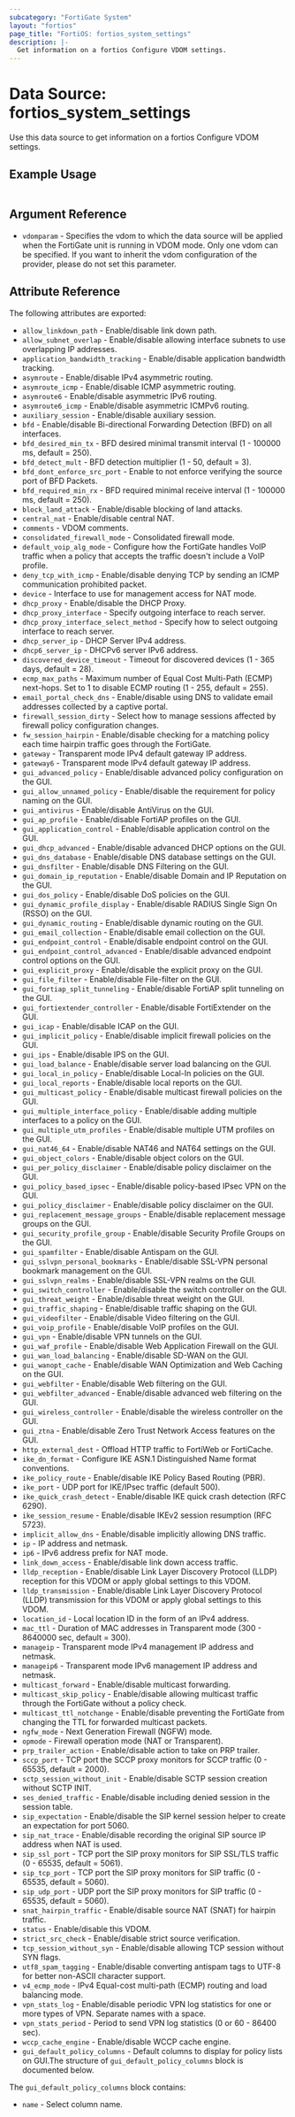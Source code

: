 ```yaml
---
subcategory: "FortiGate System"
layout: "fortios"
page_title: "FortiOS: fortios_system_settings"
description: |-
  Get information on a fortios Configure VDOM settings.
---
```


# Data Source: fortios_system_settings
Use this data source to get information on a fortios Configure VDOM settings.


## Example Usage

```hcl

```

## Argument Reference

* `vdomparam` - Specifies the vdom to which the data source will be applied when the FortiGate unit is running in VDOM mode. Only one vdom can be specified. If you want to inherit the vdom configuration of the provider, please do not set this parameter.

## Attribute Reference

The following attributes are exported:

* `allow_linkdown_path` - Enable/disable link down path.
* `allow_subnet_overlap` - Enable/disable allowing interface subnets to use overlapping IP addresses.
* `application_bandwidth_tracking` - Enable/disable application bandwidth tracking.
* `asymroute` - Enable/disable IPv4 asymmetric routing.
* `asymroute_icmp` - Enable/disable ICMP asymmetric routing.
* `asymroute6` - Enable/disable asymmetric IPv6 routing.
* `asymroute6_icmp` - Enable/disable asymmetric ICMPv6 routing.
* `auxiliary_session` - Enable/disable auxiliary session.
* `bfd` - Enable/disable Bi-directional Forwarding Detection (BFD) on all interfaces.
* `bfd_desired_min_tx` - BFD desired minimal transmit interval (1 - 100000 ms, default = 250).
* `bfd_detect_mult` - BFD detection multiplier (1 - 50, default = 3).
* `bfd_dont_enforce_src_port` - Enable to not enforce verifying the source port of BFD Packets.
* `bfd_required_min_rx` - BFD required minimal receive interval (1 - 100000 ms, default = 250).
* `block_land_attack` - Enable/disable blocking of land attacks.
* `central_nat` - Enable/disable central NAT.
* `comments` - VDOM comments.
* `consolidated_firewall_mode` - Consolidated firewall mode.
* `default_voip_alg_mode` - Configure how the FortiGate handles VoIP traffic when a policy that accepts the traffic doesn't include a VoIP profile.
* `deny_tcp_with_icmp` - Enable/disable denying TCP by sending an ICMP communication prohibited packet.
* `device` - Interface to use for management access for NAT mode.
* `dhcp_proxy` - Enable/disable the DHCP Proxy.
* `dhcp_proxy_interface` - Specify outgoing interface to reach server.
* `dhcp_proxy_interface_select_method` - Specify how to select outgoing interface to reach server.
* `dhcp_server_ip` - DHCP Server IPv4 address.
* `dhcp6_server_ip` - DHCPv6 server IPv6 address.
* `discovered_device_timeout` - Timeout for discovered devices (1 - 365 days, default = 28).
* `ecmp_max_paths` - Maximum number of Equal Cost Multi-Path (ECMP) next-hops. Set to 1 to disable ECMP routing (1 - 255, default = 255).
* `email_portal_check_dns` - Enable/disable using DNS to validate email addresses collected by a captive portal.
* `firewall_session_dirty` - Select how to manage sessions affected by firewall policy configuration changes.
* `fw_session_hairpin` - Enable/disable checking for a matching policy each time hairpin traffic goes through the FortiGate.
* `gateway` - Transparent mode IPv4 default gateway IP address.
* `gateway6` - Transparent mode IPv4 default gateway IP address.
* `gui_advanced_policy` - Enable/disable advanced policy configuration on the GUI.
* `gui_allow_unnamed_policy` - Enable/disable the requirement for policy naming on the GUI.
* `gui_antivirus` - Enable/disable AntiVirus on the GUI.
* `gui_ap_profile` - Enable/disable FortiAP profiles on the GUI.
* `gui_application_control` - Enable/disable application control on the GUI.
* `gui_dhcp_advanced` - Enable/disable advanced DHCP options on the GUI.
* `gui_dns_database` - Enable/disable DNS database settings on the GUI.
* `gui_dnsfilter` - Enable/disable DNS Filtering on the GUI.
* `gui_domain_ip_reputation` - Enable/disable Domain and IP Reputation on the GUI.
* `gui_dos_policy` - Enable/disable DoS policies on the GUI.
* `gui_dynamic_profile_display` - Enable/disable RADIUS Single Sign On (RSSO) on the GUI.
* `gui_dynamic_routing` - Enable/disable dynamic routing on the GUI.
* `gui_email_collection` - Enable/disable email collection on the GUI.
* `gui_endpoint_control` - Enable/disable endpoint control on the GUI.
* `gui_endpoint_control_advanced` - Enable/disable advanced endpoint control options on the GUI.
* `gui_explicit_proxy` - Enable/disable the explicit proxy on the GUI.
* `gui_file_filter` - Enable/disable File-filter on the GUI.
* `gui_fortiap_split_tunneling` - Enable/disable FortiAP split tunneling on the GUI.
* `gui_fortiextender_controller` - Enable/disable FortiExtender on the GUI.
* `gui_icap` - Enable/disable ICAP on the GUI.
* `gui_implicit_policy` - Enable/disable implicit firewall policies on the GUI.
* `gui_ips` - Enable/disable IPS on the GUI.
* `gui_load_balance` - Enable/disable server load balancing on the GUI.
* `gui_local_in_policy` - Enable/disable Local-In policies on the GUI.
* `gui_local_reports` - Enable/disable local reports on the GUI.
* `gui_multicast_policy` - Enable/disable multicast firewall policies on the GUI.
* `gui_multiple_interface_policy` - Enable/disable adding multiple interfaces to a policy on the GUI.
* `gui_multiple_utm_profiles` - Enable/disable multiple UTM profiles on the GUI.
* `gui_nat46_64` - Enable/disable NAT46 and NAT64 settings on the GUI.
* `gui_object_colors` - Enable/disable object colors on the GUI.
* `gui_per_policy_disclaimer` - Enable/disable policy disclaimer on the GUI.
* `gui_policy_based_ipsec` - Enable/disable policy-based IPsec VPN on the GUI.
* `gui_policy_disclaimer` - Enable/disable policy disclaimer on the GUI.
* `gui_replacement_message_groups` - Enable/disable replacement message groups on the GUI.
* `gui_security_profile_group` - Enable/disable Security Profile Groups on the GUI.
* `gui_spamfilter` - Enable/disable Antispam on the GUI.
* `gui_sslvpn_personal_bookmarks` - Enable/disable SSL-VPN personal bookmark management on the GUI.
* `gui_sslvpn_realms` - Enable/disable SSL-VPN realms on the GUI.
* `gui_switch_controller` - Enable/disable the switch controller on the GUI.
* `gui_threat_weight` - Enable/disable threat weight on the GUI.
* `gui_traffic_shaping` - Enable/disable traffic shaping on the GUI.
* `gui_videofilter` - Enable/disable Video filtering on the GUI.
* `gui_voip_profile` - Enable/disable VoIP profiles on the GUI.
* `gui_vpn` - Enable/disable VPN tunnels on the GUI.
* `gui_waf_profile` - Enable/disable Web Application Firewall on the GUI.
* `gui_wan_load_balancing` - Enable/disable SD-WAN on the GUI.
* `gui_wanopt_cache` - Enable/disable WAN Optimization and Web Caching on the GUI.
* `gui_webfilter` - Enable/disable Web filtering on the GUI.
* `gui_webfilter_advanced` - Enable/disable advanced web filtering on the GUI.
* `gui_wireless_controller` - Enable/disable the wireless controller on the GUI.
* `gui_ztna` - Enable/disable Zero Trust Network Access features on the GUI.
* `http_external_dest` - Offload HTTP traffic to FortiWeb or FortiCache.
* `ike_dn_format` - Configure IKE ASN.1 Distinguished Name format conventions.
* `ike_policy_route` - Enable/disable IKE Policy Based Routing (PBR).
* `ike_port` - UDP port for IKE/IPsec traffic (default 500).
* `ike_quick_crash_detect` - Enable/disable IKE quick crash detection (RFC 6290).
* `ike_session_resume` - Enable/disable IKEv2 session resumption (RFC 5723).
* `implicit_allow_dns` - Enable/disable implicitly allowing DNS traffic.
* `ip` - IP address and netmask.
* `ip6` - IPv6 address prefix for NAT mode.
* `link_down_access` - Enable/disable link down access traffic.
* `lldp_reception` - Enable/disable Link Layer Discovery Protocol (LLDP) reception for this VDOM or apply global settings to this VDOM.
* `lldp_transmission` - Enable/disable Link Layer Discovery Protocol (LLDP) transmission for this VDOM or apply global settings to this VDOM.
* `location_id` - Local location ID in the form of an IPv4 address.
* `mac_ttl` - Duration of MAC addresses in Transparent mode (300 - 8640000 sec, default = 300).
* `manageip` - Transparent mode IPv4 management IP address and netmask.
* `manageip6` - Transparent mode IPv6 management IP address and netmask.
* `multicast_forward` - Enable/disable multicast forwarding.
* `multicast_skip_policy` - Enable/disable allowing multicast traffic through the FortiGate without a policy check.
* `multicast_ttl_notchange` - Enable/disable preventing the FortiGate from changing the TTL for forwarded multicast packets.
* `ngfw_mode` - Next Generation Firewall (NGFW) mode.
* `opmode` - Firewall operation mode (NAT or Transparent).
* `prp_trailer_action` - Enable/disable action to take on PRP trailer.
* `sccp_port` - TCP port the SCCP proxy monitors for SCCP traffic (0 - 65535, default = 2000).
* `sctp_session_without_init` - Enable/disable SCTP session creation without SCTP INIT.
* `ses_denied_traffic` - Enable/disable including denied session in the session table.
* `sip_expectation` - Enable/disable the SIP kernel session helper to create an expectation for port 5060.
* `sip_nat_trace` - Enable/disable recording the original SIP source IP address when NAT is used.
* `sip_ssl_port` - TCP port the SIP proxy monitors for SIP SSL/TLS traffic (0 - 65535, default = 5061).
* `sip_tcp_port` - TCP port the SIP proxy monitors for SIP traffic (0 - 65535, default = 5060).
* `sip_udp_port` - UDP port the SIP proxy monitors for SIP traffic (0 - 65535, default = 5060).
* `snat_hairpin_traffic` - Enable/disable source NAT (SNAT) for hairpin traffic.
* `status` - Enable/disable this VDOM.
* `strict_src_check` - Enable/disable strict source verification.
* `tcp_session_without_syn` - Enable/disable allowing TCP session without SYN flags.
* `utf8_spam_tagging` - Enable/disable converting antispam tags to UTF-8 for better non-ASCII character support.
* `v4_ecmp_mode` - IPv4 Equal-cost multi-path (ECMP) routing and load balancing mode.
* `vpn_stats_log` - Enable/disable periodic VPN log statistics for one or more types of VPN. Separate names with a space.
* `vpn_stats_period` - Period to send VPN log statistics (0 or 60 - 86400 sec).
* `wccp_cache_engine` - Enable/disable WCCP cache engine.
* `gui_default_policy_columns` - Default columns to display for policy lists on GUI.The structure of `gui_default_policy_columns` block is documented below.

The `gui_default_policy_columns` block contains:

* `name` - Select column name.
